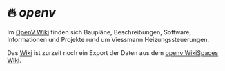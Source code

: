 # :fire: _openv_
Im [OpenV Wiki](https://github.com/openv/openv/wiki) finden sich Baupläne, Beschreibungen, Software, Informationen und Projekte rund um Viessmann Heizungssteuerungen.

Das [Wiki](https://github.com/openv/openv/wiki) ist zurzeit noch ein Export der Daten aus dem [openv WikiSpaces Wiki](https://openv.wikispaces.com).

